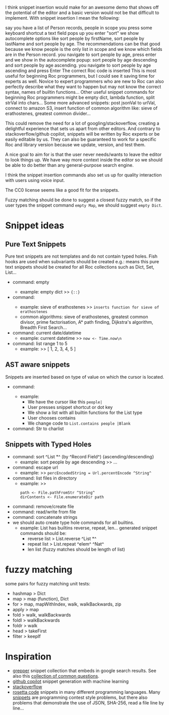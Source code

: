 I think snippet insertion would make for an awesome demo that shows off the potential of the editor and a basic version would not be that difficult to implement.
With snippet insertion I mean the following:

say you have a list of Person records, people in scope
you press some keyboard shortcut
a text field pops up
you enter "sort"
we show autocomplete options like sort people by firstName, sort people by lastName and sort people by age. The recommendations can be that good because we know people is the only list in scope and we know which fields are in the Person record.
you navigate to sort people by age, press enter and we show in the autocomplete popup: sort people by age descending and sort people by age ascending.
you navigate to sort people by age ascending and press Enter
The correct Roc code is inserted
This is most useful for beginning Roc programmers, but I could see it saving time for experts as well.
Novice to expert programmers who are new to Roc can also perfectly describe what they want to happen but may not know the correct syntax, names of builtin functions...
Other useful snippet commands for beginning Roc programmers might be empty dict, lambda function, split strVal into chars...
Some more advanced snippets: post jsonVal to urlVal, connect to amazon S3, insert function of common algorithm like: sieve of erathostenes, greatest common divider...

This could remove the need for a lot of googling/stackoverflow, creating a delightful experience that sets us apart from other editors.
And contrary to stackoverflow/github copilot, snippets will be written by Roc experts or be easily editable by us. They can also be guaranteed to work for a specific Roc and library version because we update, version, and test them.

A nice goal to aim for is that the user never needs/wants to leave the editor to look things up.
We have way more context inside the editor so we should be able to do better than any general-purpose search engine.

I think the snippet insertion commands also set us up for quality interaction with users using voice input.

The CC0 license seems like a good fit for the snippets.

Fuzzy matching should be done to suggest a closest fuzzy match, so if the user types the snippet command `empty Map`, we should suggest `empty Dict`.

# Snippet ideas

## Pure Text Snippets

Pure text snippets are not templates and do not contain typed holes.
Fish hooks are used when subvariants should be created e.g.: <collection> means this pure text snippets should be created for all Roc collections such as Dict, Set, List...

- command: empty <collection>
    + example: empty dict >> `{::}`
- command: <common algorithm>
    + example: sieve of erathostenes >> `inserts function for sieve of erathostenes`
    + common algorithms: sieve of erathostenes, greatest common divisor, prime factorisation, A* path finding, Dijkstra's algorithm, Breadth First Search...
- command: current date/datetime
    + example: current datetime >> `now <- Time.now\n`
- command: list range 1 to 5
    + example: >> [ 1, 2, 3, 4, 5 ]

## AST aware snippets

Snippets are inserted based on type of value on which the cursor is located.

- command: <all builtins for current type>
    + example:
        * We have the cursor like this `people|`
        * User presses snippet shortcut or dot key
        * We show  a list with all builtin functions for the List type
        * User chooses contains
        * We change code to `List.contains people |Blank`
- command: Str to charlist


## Snippets with Typed Holes

- command: sort ^List *^ (by ^Record Field^) {ascending/descending}
    + example: sort people by age descending >> ...
- command: escape url 
    + example: >> `percEncodedString = Url.percentEncode ^String^`
- command: list files in directory
    + example: >> 
        ```
        path <- File.pathFromStr ^String^
        dirContents <- File.enumerateDir path
        ```
- command: remove/create file
- command: read/write from file
- command: concatenate strings
- we should auto create type hole commands for all builtins.
    + example: List has builtins reverse, repeat, len... generated snippet commands should be:
        * reverse list > List.reverse ^List *^
        * repeat list > List.repeat ^elem^ ^Nat^
        * len list (fuzzy matches should be length of list)
    
# fuzzy matching
    
 some pairs for fuzzy matching unit tests:
 - hashmap > Dict
 - map > map (function), Dict
 - for > map, mapWithIndex, walk, walkBackwards, zip
 - apply > map
 - fold > walk, walkBackwards
 - foldl > walkBackwards
 - foldr > walk
 - head > takeFirst
 - filter > keepIf

# Inspiration

- [grepper](https://www.codegrepper.com/) snippet collection that embeds in google search results. See also this [collection of common questions](https://www.codegrepper.com/code-examples/rust).
- [github copilot](https://copilot.github.com/) snippet generation with machine learning
- [stackoverflow](https://stackoverflow.com) 
- [rosetta code](http://www.rosettacode.org/wiki/Rosetta_Code) snippets in many different programming languages. Many [snippets](https://www.rosettacode.org/wiki/Category:Programming_Tasks) are programming contest style problems, but there also problems that demonstrate the use of JSON, SHA-256, read a file line by line...

